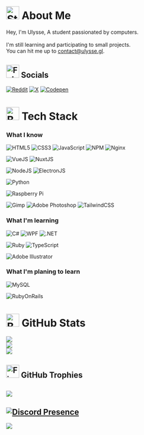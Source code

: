 # <img src="https://raw.githubusercontent.com/Tarikul-Islam-Anik/Animated-Fluent-Emojis/master/Emojis/Travel%20and%20places/Star.png" alt="Star" width="35" height="35" /> About Me

Hey, I'm Ulysse, A student passionated by computers.<br><br>I'm still learning and participating to small projects.<br>You can hit me up to <contact@ulysse.gl>.

## <img src="https://raw.githubusercontent.com/Tarikul-Islam-Anik/Animated-Fluent-Emojis/master/Emojis/Hand%20gestures/Folded%20Hands.png" alt="Folded Hands" width="35" height="35" /> Socials

[![Reddit](https://img.shields.io/badge/Reddit-%23FF4500.svg?style=for-the-badge&logo=Reddit&logoColor=white)](https://reddit.com/user/One_Lingonberry_8162) [![X](https://img.shields.io/badge/X-black.svg?style=for-the-badge&logo=X&logoColor=white)](https://x.com/legendmc_rp) [![Codepen](https://img.shields.io/badge/Codepen-000000?style=for-the-badge&logo=codepen&logoColor=white)](https://codepen.io/Ulysse-Gress-Lugue)

# <img src="https://raw.githubusercontent.com/Tarikul-Islam-Anik/Animated-Fluent-Emojis/master/Emojis/Objects/Books.png" alt="Books" width="35" height="35" /> Tech Stack

### What I know
![HTML5](https://img.shields.io/badge/html5-%23E34F26.svg?style=for-the-badge&logo=html5&logoColor=white) ![CSS3](https://img.shields.io/badge/css3-%231572B6.svg?style=for-the-badge&logo=css3&logoColor=white) ![JavaScript](https://img.shields.io/badge/javascript-%23323330.svg?style=for-the-badge&logo=javascript&logoColor=%23F7DF1E)
![NPM](https://img.shields.io/badge/NPM-%23CB3837.svg?style=for-the-badge&logo=npm&logoColor=white)
![Nginx](https://img.shields.io/badge/nginx-%23009639.svg?style=for-the-badge&logo=nginx&logoColor=white)

![VueJS](https://img.shields.io/badge/Vue-4FC08D?style=for-the-badge&logo=vue.js&logoColor=white) ![NuxtJS](https://img.shields.io/badge/NuxtJS-00DC82?style=for-the-badge&logo=nuxt&logoColor=white)

![NodeJS](https://img.shields.io/badge/node.js-6DA55F?style=for-the-badge&logo=node.js&logoColor=white) ![ElectronJS](https://img.shields.io/badge/electron.js-1b1c26?style=for-the-badge&logo=node.js&logoColor=white)

![Python](https://img.shields.io/badge/python-3670A0?style=for-the-badge&logo=python&logoColor=ffdd54)

![Raspberry Pi](https://img.shields.io/badge/-RaspberryPi-C51A4A?style=for-the-badge&logo=Raspberry-Pi)

![Gimp](https://img.shields.io/badge/Gimp-657D8B?style=for-the-badge&logo=gimp&logoColor=FFFFFF) ![Adobe Photoshop](https://img.shields.io/badge/adobe%20photoshop-%2331A8FF.svg?style=for-the-badge&logo=adobe%20photoshop&logoColor=white)
![TailwindCSS](https://img.shields.io/badge/tailwindcss-%2338B2AC.svg?style=for-the-badge&logo=tailwind-css&logoColor=white)
### What I'm learning
![C#](https://img.shields.io/badge/c%23-%23239120.svg?style=for-the-badge&logo=csharp&logoColor=white) ![WPF](https://img.shields.io/badge/WPF-%23650399.svg?style=for-the-badge&logoColor=white&logo=.net&logoColor=white) ![.NET](https://img.shields.io/badge/.NET-%23ba02b1.svg?style=for-the-badge&logoColor=white&logo=.net&logoColor=white)

![Ruby](https://img.shields.io/badge/ruby-%23ff0000.svg?style=for-the-badge&logo=ruby&logoColor=white)
![TypeScript](https://img.shields.io/badge/typescript-%23007ACC.svg?style=for-the-badge&logo=typescript&logoColor=white)

![Adobe Illustrator](https://img.shields.io/badge/adobe%20illustrator-%23FF9A00.svg?style=for-the-badge&logo=adobe%20illustrator&logoColor=white)
### What I'm planing to learn

![MySQL](https://img.shields.io/badge/mysql-%2300000f.svg?style=for-the-badge&logo=mysql&logoColor=white)

![RubyOnRails](https://img.shields.io/badge/Ruby%20on%20Rails-%23FF0000.svg?style=for-the-badge&logo=rubyonrails&logoColor=white)

# <img src="https://raw.githubusercontent.com/Tarikul-Islam-Anik/Animated-Fluent-Emojis/master/Emojis/Objects/Bar%20Chart.png" alt="Bar Chart" width="35" height="35" /> GitHub Stats

![](https://github-readme-stats.vercel.app/api?username=ulysse2211&theme=nord&hide_border=false&include_all_commits=true&count_private=true)<br/>
![](https://github-readme-streak-stats.herokuapp.com/?user=ulysse2211&theme=nord&hide_border=false)<br/>
![](https://github-readme-stats.vercel.app/api/top-langs/?username=ulysse2211&theme=nord&hide_border=false&include_all_commits=true&count_private=true&layout=compact)

## <img src="https://raw.githubusercontent.com/Tarikul-Islam-Anik/Animated-Fluent-Emojis/master/Emojis/Travel%20and%20places/Fire.png" alt="Fire" width="35" height="35" /> GitHub Trophies

![](https://github-profile-trophy.vercel.app/?username=ulysse2211&theme=nord)
---
[![Discord Presence](https://lanyard.cnrad.dev/api/1096122001124511806)](https://discord.com/users/1096122001124511806)
---
[![](https://profile-counter.glitch.me/ulysse2211/count.svg)]()
<!-- [![](https://visitcount.itsvg.in/api?id=ulysse2211&icon=6&color=4)](https://visitcount.itsvg.in) -->
